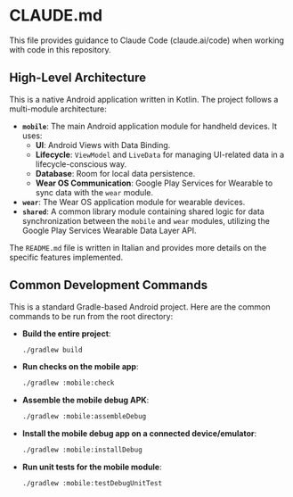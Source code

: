 # CLAUDE.md

This file provides guidance to Claude Code (claude.ai/code) when working with code in this repository.

## High-Level Architecture

This is a native Android application written in Kotlin. The project follows a multi-module architecture:

*   **`mobile`**: The main Android application module for handheld devices. It uses:
    *   **UI**: Android Views with Data Binding.
    *   **Lifecycle**: `ViewModel` and `LiveData` for managing UI-related data in a lifecycle-conscious way.
    *   **Database**: Room for local data persistence.
    *   **Wear OS Communication**: Google Play Services for Wearable to sync data with the `wear` module.
*   **`wear`**: The Wear OS application module for wearable devices.
*   **`shared`**: A common library module containing shared logic for data synchronization between the `mobile` and `wear` modules, utilizing the Google Play Services Wearable Data Layer API.

The `README.md` file is written in Italian and provides more details on the specific features implemented.

## Common Development Commands

This is a standard Gradle-based Android project. Here are the common commands to be run from the root directory:

*   **Build the entire project**:
    ```bash
    ./gradlew build
    ```

*   **Run checks on the mobile app**:
    ```bash
    ./gradlew :mobile:check
    ```

*   **Assemble the mobile debug APK**:
    ```bash
    ./gradlew :mobile:assembleDebug
    ```

*   **Install the mobile debug app on a connected device/emulator**:
    ```bash
    ./gradlew :mobile:installDebug
    ```

*   **Run unit tests for the mobile module**:
    ```bash
    ./gradlew :mobile:testDebugUnitTest
    ```
